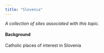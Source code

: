 ```yaml
---
title: "Slovenia"
---
```



*A collection of sites associated with this topic.*

#### Background

Catholic places of interest in Slovenia


